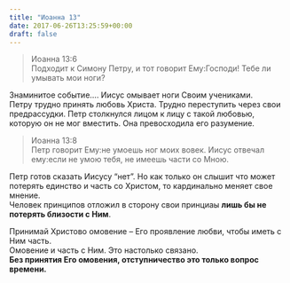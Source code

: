 ```yaml
---
title: "Иоанна 13"
date: 2017-06-26T13:25:59+00:00
draft: false
---
```


> Иоанна 13:6  
> Подходит к Симону Петру, и тот говорит Ему:Господи! Тебе ли умывать мои ноги?



Знаминитое событие&#8230;. Иисус омывает ноги Своим учениками.  
Петру трудно принять любовь Христа. Трудно переступить через свои предрассудки. Петр столкнулся лицом к лицу с такой любовью, которую он не мог вместить. Она превосходила его разумение. 



> Иоанна 13:8  
> Петр говорит Ему:не умоешь ног моих вовек. Иисус отвечал ему:если не умою тебя, не имеешь части со Мною.



Петр готов сказать Иисусу &#8220;нет&#8221;. Но как только он слышит что может потерять единство и часть со Христом, то кардинально меняет свое мнение.  
Человек принципов отложил в сторону свои принциаы **лишь бы не потерять близости с Ним**. 

Принимай Христово омовение &#8211; Его проявление любви, чтобы иметь с Ним часть.  
Омовение и часть с Ним. Это настолько связано.  
**Без принятия Его омовения, отступничество это только вопрос времени.**